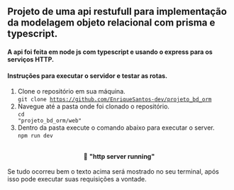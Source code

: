 ## Projeto de uma api restufull para implementação da modelagem objeto relacional com prisma e typescript.

#### A api foi feita em node js com typescript e usando o express para os serviços HTTP.

#### Instruções para executar o servidor e testar as rotas.

1. Clone o repositório em sua máquina.
   <br/>
   <code>git clone https://github.com/EnriqueSantos-dev/projeto_bd_orm</code>
2. Navegue até a pasta onde foi clonado o repositório.
   <br/>
   <code>cd "projeto_bd_orm/web"</code>
3. Dentro da pasta execute o comando abaixo para executar o server.
   <br/>
   <code>npm run dev</code>
<br/>
<div align="center">🚀 <strong>"http server running"</strong></div>
<br/>
Se tudo ocorreu bem o texto acima será mostrado no seu terminal, após isso pode executar suas requisições a vontade.



